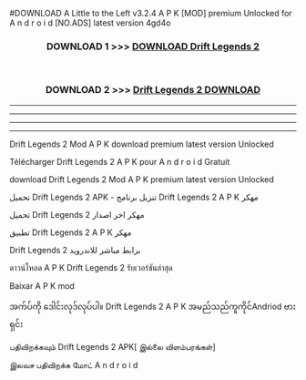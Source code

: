 #DOWNLOAD A Little to the Left v3.2.4 A P K [MOD] premium Unlocked for A n d r o i d [NO.ADS] latest version 4gd4o 



<div align="center">

<h3>DOWNLOAD 1 >>> <a href="https://downloadmod1.web.app/?judul=Drift Legends 2 ">DOWNLOAD Drift Legends 2 </a></h3><br>

<h3>DOWNLOAD 2 >>> <a href="https://downloadmod1.web.app/?judul=Drift Legends 2 ">Drift Legends 2  DOWNLOAD </a></h3>

</div>


----------------------------------------------------------

----------------------------------------------------------

----------------------------------------------------------

----------------------------------------------------------


Drift Legends 2  Mod A P K download premium latest version Unlocked

Télécharger Drift Legends 2  A P K pour A n d r o i d Gratuit

download Drift Legends 2  Mod A P K premium latest version Unlocked

تحميل Drift Legends 2  APK - تنزيل برنامج Drift Legends 2  A P K مهكر

تحميل Drift Legends 2  مهكر اخر اصدار

تطبيق Drift Legends 2  A P K مهكر

Drift Legends 2  برابط مباشر للاندرويد

ดาวน์โหลด A P K Drift Legends 2  รับเวอร์ชันล่าสุด

Baixar A P K mod

အက်ပ်ကို ဒေါင်းလုဒ်လုပ်ပါ။ Drift Legends 2  A P K အမည်သည်ကူကိုင်Andriod ဗားရှင်း

பதிவிறக்கவும் Drift Legends 2  APK[ இல்லை விளம்பரங்கள்] 
 
இலவச பதிவிறக்க மோட் A n d r o i d



